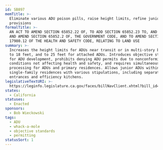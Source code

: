 ```yaml
---
id: SB897
memTitle: >-
  Eliminate various ADU poison pills, raise height limits, refine junior ADU
  provisions
formalTitle: >-
  AN ACT TO AMEND SECTION 65852.22 OF, TO ADD SECTION 65852.23 TO, AND TO REPEAL
  AND AMEND SECTION 65852.2 OF, THE GOVERNMENT CODE, AND TO AMEND SECTION
  17980.12 OF THE HEALTH AND SAFETY CODE, RELATING TO LAND USE
summary: >-
  Increases the height limits for ADUs near transit or in multi-story buildings
  to 18 feet, and to 25 feet for attached ADUs. Introduces objective standards
  for ADU development, prohibits denying ADU permits due to nonconforming
  conditions not affecting health and safety, and requires simultaneous permit
  processing for ADUs and primary residences. Allows junior ADUs within
  single-family residences with various stipulations, including separate
  entrances and efficiency kitchens.
legislativeTextURI: >-
  https://leginfo.legislature.ca.gov/faces/billNavClient.xhtml?bill_id=202120220SB897
states:
  - California
statuses:
  - Enacted
sponsors:
  - Bob Wieckowski
tags:
  - ADU
  - whack-a-mole
  - objective standards
  - permitting
statusSort: 1
---
```

